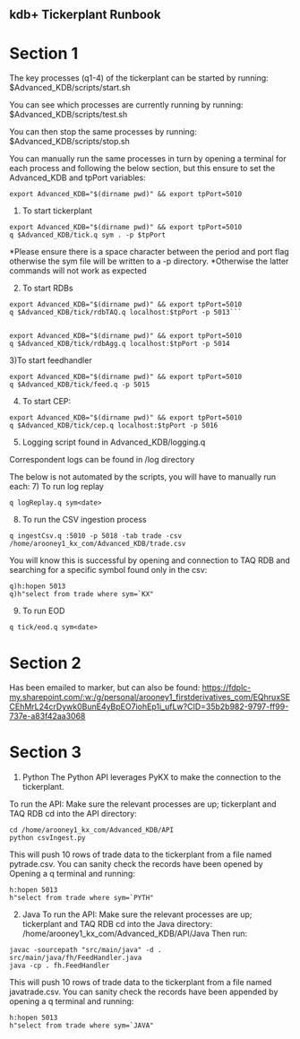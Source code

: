 ## kdb+ Tickerplant Runbook 

# Section 1
The key processes (q1-4) of the tickerplant can be started by running:
$Advanced_KDB/scripts/start.sh

You can see which processes are currently running by running:
$Advanced_KDB/scripts/test.sh

You can then stop the same processes by running:
$Advanced_KDB/scripts/stop.sh


You can manually run the same processes in turn by opening a terminal for each process and following the below section, but this ensure to set the Advanced_KDB and tpPort variables: 
```
export Advanced_KDB="$(dirname pwd)" && export tpPort=5010
```

1) To start tickerplant
```
export Advanced_KDB="$(dirname pwd)" && export tpPort=5010
q $Advanced_KDB/tick.q sym . -p $tpPort
```

*Please ensure there is a space character between the period and port flag otherwise the sym file will be written to a -p directory.
*Otherwise the latter commands will not work as expected 

2) To start RDBs
```
export Advanced_KDB="$(dirname pwd)" && export tpPort=5010
q $Advanced_KDB/tick/rdbTAQ.q localhost:$tpPort -p 5013```


export Advanced_KDB="$(dirname pwd)" && export tpPort=5010
q $Advanced_KDB/tick/rdbAgg.q localhost:$tpPort -p 5014
```

3)To start feedhandler 
```
export Advanced_KDB="$(dirname pwd)" && export tpPort=5010
q $Advanced_KDB/tick/feed.q -p 5015
```

4) To start CEP:
```
export Advanced_KDB="$(dirname pwd)" && export tpPort=5010
q $Advanced_KDB/tick/cep.q localhost:$tpPort -p 5016
```

5) Logging script found in 
Advanced_KDB/logging.q

Correspondent logs can be found in /log directory

The below is not automated by the scripts, you will have to manually run each:
7) To run log replay 
```
q logReplay.q sym<date>
```

8) To run the CSV ingestion process
```
q ingestCsv.q :5010 -p 5018 -tab trade -csv /home/arooney1_kx_com/Advanced_KDB/trade.csv
```

You will know this is successful by opening and connection to TAQ RDB and searching for a specific symbol found only in the csv:
```
q)h:hopen 5013
q)h"select from trade where sym=`KX"
```

9) To run EOD 
```
q tick/eod.q sym<date>
```

# Section 2
Has been emailed to marker, but can also be found:
https://fdplc-my.sharepoint.com/:w:/g/personal/arooney1_firstderivatives_com/EQhruxSECEhMrL24crDywk0BunE4yBpEO7iohEp1i_ufLw?CID=35b2b982-9797-ff99-737e-a83f42aa3068

# Section 3

1) Python
The Python API leverages PyKX to make the connection to the tickerplant. 

To run the API:
Make sure the relevant processes are up; tickerplant and TAQ RDB
cd into the API directory:
```
cd /home/arooney1_kx_com/Advanced_KDB/API
python csvIngest.py
```
This will push 10 rows of trade data to the tickerplant from a file named pytrade.csv.
You can sanity check the records have been opened by Opening a q terminal and running:
```
h:hopen 5013
h"select from trade where sym=`PYTH"
```

2) Java
To run the API:
Make sure the relevant processes are up; tickerplant and TAQ RDB
cd into the Java directory: /home/arooney1_kx_com/Advanced_KDB/API/Java
Then run:
```
javac -sourcepath "src/main/java" -d . src/main/java/fh/FeedHandler.java
java -cp . fh.FeedHandler
```
This will push 10 rows of trade data to the tickerplant from a file named javatrade.csv.
You can sanity check the records have been appended by opening a q terminal and running:
```
h:hopen 5013
h"select from trade where sym=`JAVA"
```
